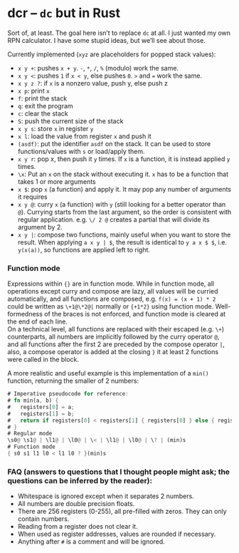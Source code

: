 # dcr – `dc` but in Rust
Sort of, at least. The goal here isn’t to replace `dc` at all. I just wanted my own RPN calculator.
I have some stupid ideas, but we’ll see about those.

Currently implemented (`xyz` are placeholders for popped stack values):
- `x y +`: pushes `x + y`. `-`, `*`, `/`, `%` (modulo) work the same.
- `x y <`: pushes `1` if `x < y`, else pushes `0`. `>` and `=` work the same.
- `x y z ?`: if `x` is a nonzero value, push y, else push z
- `x p`: print `x`
- `f`: print the stack
- `q`: exit the program
- `c`: clear the stack
- `S`: push the current size of the stack
- `x y s`: store `x` in register `y`
- `x l`: load the value from register `x` and push it
- `(asdf)`: put the identifier `asdf` on the stack. It can be used to store functions/values with `s` or load/apply them.
- `x y r`: pop x, then push it `y` times. If `x` is a function, it is instead applied `y` times.
- `\x`: Put an `x` on the stack without executing it. `x` has to be a function that takes 1 or more arguments
- `x $`: pop `x` (a function) and apply it. It may pop any number of arguments it requires
- `x y @`: curry `x` (a function) with `y` (still looking for a better operator than `@`). Currying starts from the last argument, so the order is consistent with regular application. e.g. `\/ 2 @` creates a partial that will divide its argument by 2.
- `x y |`: compose two functions, mainly useful when you want to store the result. When applying `a x y | $`, the result is identical to `y a x $ $`, i.e. `y(x(a))`, so functions are applied left to right.

### Function mode
Expressions within `{}` are in function mode. While in function mode, all operations except curry and compose are lazy, all values will be curried automatically, and all functions are composed, e.g. `f(x) = (x + 1) * 2` could be written as `\+1@\*2@|` normally or `{+1*2}` using function mode. Well-formedness of the braces is not enforced, and function mode is cleared at the end of each line.  
On a technical level, all functions are replaced with their escaped (e.g. `\+`) counterparts, all numbers are implicitly followed by the curry operator `@`, and all functions after the first 2 are preceded by the compose operator `|`, also, a compose operator is added at the closing `}` it at least 2 functions were called in the block.  

A more realistic and useful example is this implementation of a `min()` function, returning the smaller of 2 numbers:
```rs
# Imperative pseudocode for reference:
# fn min(a, b) {
#   registers[0] = a;
#   registers[1] = b;
#   return if registers[0] < registers[1] { registers[0] } else { registers[1] }
# }
# Regular mode
\s0@ \s1@ | \l1@ | \l0@ | \< | \l1@ | \l0@ | \? | (min)s
# Function mode
{ s0 s1 l1 l0 < l1 l0 ? }(min)s
```

### FAQ (answers to questions that I thought people might ask; the questions can be inferred by the reader):
- Whitespace is ignored except when it separates 2 numbers.
- All numbers are double precision floats.
- There are 256 registers (0-255), all pre-filled with zeros. They can only contain numbers.
- Reading from a register does not clear it.
- When used as register addresses, values are rounded if necessary.
- Anything after `#` is a comment and will be ignored.
